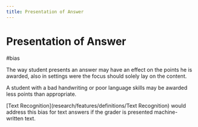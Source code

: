 ```yaml
---
title: Presentation of Answer
---
```


# Presentation of Answer

#bias

The way student presents an answer may have an effect on the points he is awarded, also in settings were the focus should solely lay on the content.

A student with a bad handwriting or poor language skills may be awarded less points than appropriate.

[Text Recognition](research/features/definitions/Text Recognition) would address this bias for text answers if the grader is presented machine-written text.
